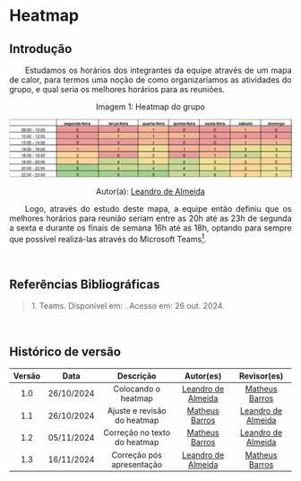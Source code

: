 # Heatmap

## Introdução
<p align="justify">&emsp;&emsp;Estudamos os horários dos integrantes da equipe através de um mapa de calor, para termos uma noção de como organizariamos as atividades do grupo, e qual seria os melhores horários para as reuniões.</p>

<center>
    <figcaption>Imagem 1: Heatmap do grupo</figcaption>
</center>

![](../assets/heatmap.png)

<center>Autor(a): <a href="https://github.com/leomitx10" target = "_blank">Leandro de Almeida</a></center>

<p align="justify">&emsp;&emsp;Logo, através do estudo deste mapa, a equipe então definiu que os melhores horários para reunião seriam entre as 20h até as 23h de segunda a sexta e durante os finais de semana 16h até as 18h, optando para sempre que possível realizá-las através do  Microsoft Teams<a href="#1"><sup>1</sup></a>.</p>

<br>

## Referências Bibliográficas

> <p id="1"> 1. Teams. Disponível em: <https://www.microsoft.com/pt-br/microsoft-teams/group-chat-software>. Acesso em: 26 out. 2024.</p>

<br>

## Histórico de versão

<center>

| Versão |    Data    |      Descrição       |       Autor(es)       |     Revisor(es)     |
| :-----: | :--------: | :------------------: | :-------------------: | :-----------------: |
|  1.0   | 26/10/2024 | Colocando o heatmap  | [Leandro de Almeida](https://github.com/leomitx10)| [Matheus Barros](https://github.com/Ninja-Haiyai) |
|  1.1   | 26/10/2024 | Ajuste e revisão do heatmap | [Matheus Barros](https://github.com/Ninja-Haiyai) | [Leandro de Almeida](https://github.com/leomitx10) |
|  1.2   | 05/11/2024 | Correção no texto do heatmap | [Matheus Barros](https://github.com/Ninja-Haiyai) | [Leandro de Almeida](https://github.com/leomitx10) |
|  1.3   | 16/11/2024 | Correção pós apresentação | [Leandro de Almeida](https://github.com/leomitx10) | [Matheus Barros](https://github.com/Ninja-Haiyai)  |

</center>